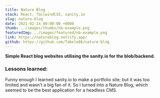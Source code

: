 ```yaml
---
title: Nature Blog
stack: React, TailwindCSS, sanity.io
slug: nature-blog
date: 2021-02-14 00:00:00 +0000
thumb: ../images/thumbs/nb-example.png
featuredImg: ../images/featured/nb-example.png
link: https://natureblog.netlify.app/
github: https://github.com/Tabele86/nature-blog
---
```


**Simple React blog websites utilising the sanity.io for the blob/backend.**

### Lessons learned:
Funny enough I learned sanity.io to make a portfolio site; but it was too limited and wasn't a big fan of it.  So I turned into a Nature Blog, which seemed to be the best application for a headless CMS.